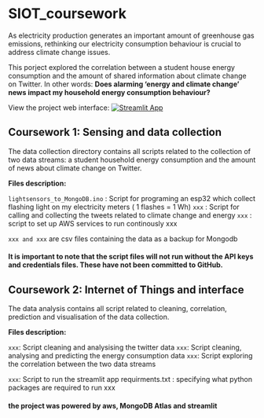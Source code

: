 # SIOT_coursework

As electricity production generates an important amount of greenhouse gas emissions, rethinking our electricity consumption behaviour is crucial to address climate change issues. 

This porject explored the correlation between a student house energy consumption and the amount of shared information about climate change on Twitter. In other words: **Does  alarming ‘energy and climate change’ news impact my household energy consumption behaviour?** 

View the project web interface:
[![Streamlit App](https://static.streamlit.io/badges/streamlit_badge_black_white.svg)](https://share.streamlit.io/cocoritz/siot_coursework/main/streamlit_app.py)

## Coursework 1: Sensing and data collection 

The data collection directory contains all scripts related to the collection of two data streams: a student household energy consumption and the amount of news about climate change on Twitter.

**Files description:**

`lightsensors_to_MongoDB.ino` : Script for programing an esp32 which collect flashing light on my electricity meters ( 1 flashes = 1 Wh)
`xxx` : Script for calling and collecting the tweets related to climate change and energy 
`xxx` : script to set up AWS services to run continously xxx

`xxx and xxx` are csv files containing the data as a backup for Mongodb 

#### It is important to note that the script files will not run without the API keys and credentials files. These have not been committed to GitHub.

## Coursework 2: Internet of Things and interface

The data analysis contains all script related to cleaning, correlation, prediction and visualisation of the data collection.

**Files description:**

`xxx`: Script cleaning and analysising the twitter data
`xxx`: Script cleaning, analysing and predicting the energy consumption data
`xxx`: Script exploring the correlation between the two data streams 

`xxx`: Script to run the streamlit app 
requirments.txt : specifying what python packages are required to run xxx

#### the project was powered by aws, MongoDB Atlas and streamlit
